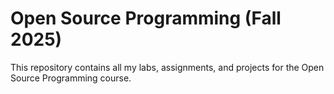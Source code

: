 # Open Source Programming (Fall 2025)

This repository contains all my labs, assignments, and projects for the Open Source Programming course.